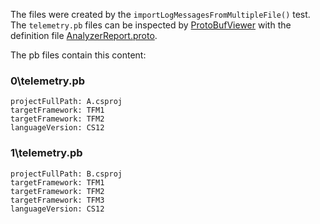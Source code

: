 The files were created by the `importLogMessagesFromMultipleFile()` test.
The `telemetry.pb` files can be inspected by [ProtoBufViewer](https://martin-strecker-sonarsource.github.io/ProtoBufViewer/)
with the definition file [AnalyzerReport.proto](https://github.com/SonarSource/sonar-dotnet-enterprise/blob/master/analyzers/src/SonarAnalyzer.Core/Protobuf/AnalyzerReport.proto).

The pb files contain this content:

### 0\telemetry.pb

``` 
projectFullPath: A.csproj
targetFramework: TFM1
targetFramework: TFM2
languageVersion: CS12 
```

### 1\telemetry.pb

```
projectFullPath: B.csproj
targetFramework: TFM1
targetFramework: TFM2
targetFramework: TFM3
languageVersion: CS12
```
